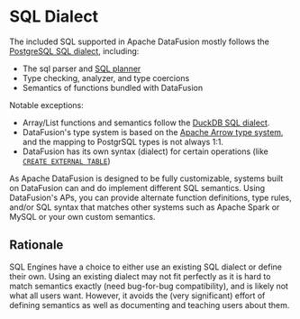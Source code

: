 <!---
  Licensed to the Apache Software Foundation (ASF) under one
  or more contributor license agreements.  See the NOTICE file
  distributed with this work for additional information
  regarding copyright ownership.  The ASF licenses this file
  to you under the Apache License, Version 2.0 (the
  "License"); you may not use this file except in compliance
  with the License.  You may obtain a copy of the License at

    http://www.apache.org/licenses/LICENSE-2.0

  Unless required by applicable law or agreed to in writing,
  software distributed under the License is distributed on an
  "AS IS" BASIS, WITHOUT WARRANTIES OR CONDITIONS OF ANY
  KIND, either express or implied.  See the License for the
  specific language governing permissions and limitations
  under the License.
-->

# SQL Dialect

The included SQL supported in Apache DataFusion mostly follows the [PostgreSQL
SQL dialect], including:

- The sql parser and [SQL planner]
- Type checking, analyzer, and type coercions
- Semantics of functions bundled with DataFusion

Notable exceptions:

- Array/List functions and semantics follow the [DuckDB SQL dialect].
- DataFusion's type system is based on the [Apache Arrow type system], and the mapping to PostgrSQL types is not always 1:1.
- DataFusion has its own syntax (dialect) for certain operations (like [`CREATE EXTERNAL TABLE`])

As Apache DataFusion is designed to be fully customizable, systems built on
DataFusion can and do implement different SQL semantics. Using DataFusion's APs,
you can provide alternate function definitions, type rules, and/or SQL syntax
that matches other systems such as Apache Spark or MySQL or your own custom
semantics.

[postgresql sql dialect]: https://www.postgresql.org/docs/current/sql.html
[sql planner]: https://docs.rs/datafusion/latest/datafusion/sql/planner/struct.SqlToRel.html
[duckdb sql dialect]: https://duckdb.org/docs/sql/functions/array
[apache arrow type system]: https://arrow.apache.org/docs/format/Columnar.html#data-types
[`create external table`]: ddl.md#create-external-table

## Rationale

SQL Engines have a choice to either use an existing SQL dialect or define their
own. Using an existing dialect may not fit perfectly as it is hard to match
semantics exactly (need bug-for-bug compatibility), and is likely not what all
users want. However, it avoids the (very significant) effort of defining
semantics as well as documenting and teaching users about them.
